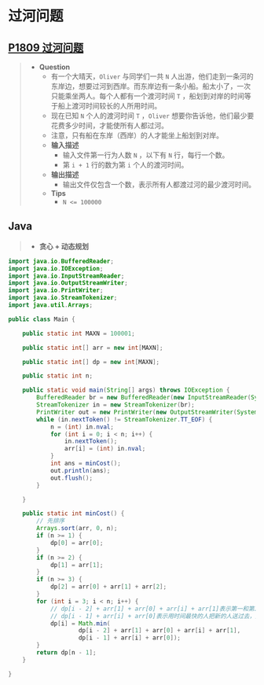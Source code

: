 # 过河问题

## [P1809 过河问题](https://www.luogu.com.cn/problem/P1809)

> - **Question**
>   - 有一个大晴天，`Oliver` 与同学们一共 `N` 人出游，他们走到一条河的东岸边，想要过河到西岸。而东岸边有一条小船。船太小了，一次只能乘坐两人。每个人都有一个渡河时间 `T` ，船划到对岸的时间等于船上渡河时间较长的人所用时间。
>   - 现在已知 `N` 个人的渡河时间 `T` ，`Oliver` 想要你告诉他，他们最少要花费多少时间，才能使所有人都过河。
>   - 注意，只有船在东岸（西岸）的人才能坐上船划到对岸。
>   - **输入描述**
>     - 输入文件第一行为人数 `N` ，以下有 `N` 行，每行一个数。
>     - 第 `i + 1` 行的数为第 `i` 个人的渡河时间。
>   - **输出描述**
>     - 输出文件仅包含一个数，表示所有人都渡过河的最少渡河时间。
>   - **Tips**
>     - `N <= 100000`

## Java

> - **贪心 + 动态规划**

```java
import java.io.BufferedReader;
import java.io.IOException;
import java.io.InputStreamReader;
import java.io.OutputStreamWriter;
import java.io.PrintWriter;
import java.io.StreamTokenizer;
import java.util.Arrays;

public class Main {

    public static int MAXN = 100001;

    public static int[] arr = new int[MAXN];

    public static int[] dp = new int[MAXN];

    public static int n;

    public static void main(String[] args) throws IOException {
        BufferedReader br = new BufferedReader(new InputStreamReader(System.in));
        StreamTokenizer in = new StreamTokenizer(br);
        PrintWriter out = new PrintWriter(new OutputStreamWriter(System.out));
        while (in.nextToken() != StreamTokenizer.TT_EOF) {
            n = (int) in.nval;
            for (int i = 0; i < n; i++) {
                in.nextToken();
                arr[i] = (int) in.nval;
            }
            int ans = minCost();
            out.println(ans);
            out.flush();
        }

    }

    public static int minCost() {
        // 先排序
        Arrays.sort(arr, 0, n);
        if (n >= 1) {
            dp[0] = arr[0];
        }
        if (n >= 2) {
            dp[1] = arr[1];
        }
        if (n >= 3) {
            dp[2] = arr[0] + arr[1] + arr[2];
        }
        for (int i = 3; i < n; i++) {
            // dp[i - 2] + arr[1] + arr[0] + arr[i] + arr[1]表示第一和第二快的人都在这边，这两人一起先把最快送过去，然后次快回来，然后两个较长时间一起过去，最快单人回来
            // dp[i - 1] + arr[i] + arr[0]表示用时间最快的人把新的人送过去，然后再把船运回来
            dp[i] = Math.min(
                    dp[i - 2] + arr[1] + arr[0] + arr[i] + arr[1],
                    dp[i - 1] + arr[i] + arr[0]);
        }
        return dp[n - 1];
    }

}
```
